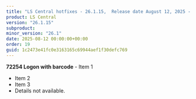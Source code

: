 ```yaml
---
title: "LS Central hotfixes - 26.1.15,  Release date August 12, 2025 - Hotfixes"
product: LS Central
version: "26.1.15"
subproduct: 
minor_version: "26.1"
date: 2025-08-12 00:00:00+00:00
order: 19
guid: 1c2473e41fc0e3163165c69944aef1f30defc769
---
```


**72254 Logon with barcode** - Item 1- Item 2- Item 3- Details not available.

